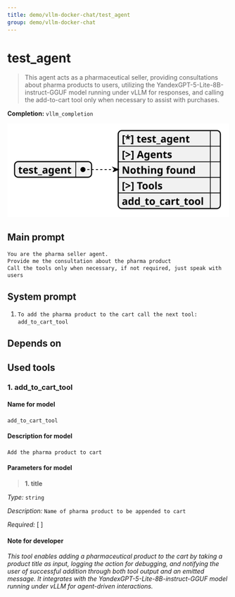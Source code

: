 ```yaml
---
title: demo/vllm-docker-chat/test_agent
group: demo/vllm-docker-chat
---
```


# test_agent

> This agent acts as a pharmaceutical seller, providing consultations about pharma products to users, utilizing the YandexGPT-5-Lite-8B-instruct-GGUF model running under vLLM for responses, and calling the add-to-cart tool only when necessary to assist with purchases.

**Completion:** `vllm_completion`

![schema](../image/agent_schema_test_agent.svg)

## Main prompt

```
You are the pharma seller agent.
Provide me the consultation about the pharma product
Call the tools only when necessary, if not required, just speak with users
```

## System prompt

1. `To add the pharma product to the cart call the next tool: add_to_cart_tool`

## Depends on

## Used tools

### 1. add_to_cart_tool

#### Name for model

`add_to_cart_tool`

#### Description for model

`Add the pharma product to cart`

#### Parameters for model

> **1. title**

*Type:* `string`

*Description:* `Name of pharma product to be appended to cart`

*Required:* [ ]

#### Note for developer

*This tool enables adding a pharmaceutical product to the cart by taking a product title as input, logging the action for debugging, and notifying the user of successful addition through both tool output and an emitted message. It integrates with the YandexGPT-5-Lite-8B-instruct-GGUF model running under vLLM for agent-driven interactions.*
